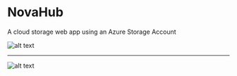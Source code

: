 # NovaHub
A cloud storage web app using an Azure Storage Account

![alt text](https://raw.githubusercontent.com/Munanga/NovaHub/NovaHub/master/screenshots/homepage.JPG) 

-----------------------------------------------------------------------------------------

![alt text](https://raw.githubusercontent.com/Munanga/NovaHub/NovaHub/master/screenshots/upload.JPG) 
